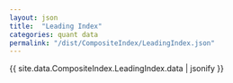 ```yaml
---
layout: json
title:  "Leading Index"
categories: quant data
permalink: "/dist/CompositeIndex/LeadingIndex.json"
---
```


{{ site.data.CompositeIndex.LeadingIndex.data | jsonify }}